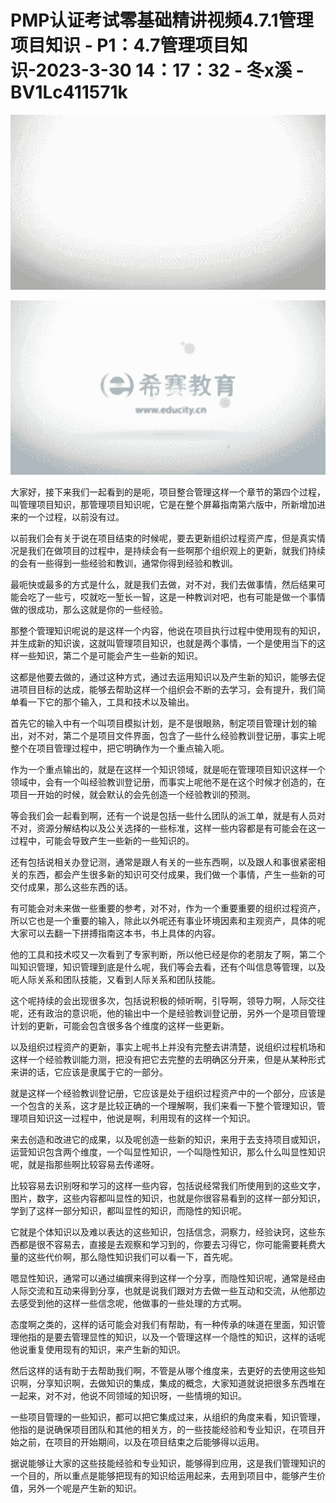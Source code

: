 # PMP认证考试零基础精讲视频4.7.1管理项目知识 - P1：4.7管理项目知识-2023-3-30 14：17：32 - 冬x溪 - BV1Lc411571k

![](img/eb8de2c0bd9eb94f8608c8070c9c9f4d_0.png)

![](img/eb8de2c0bd9eb94f8608c8070c9c9f4d_1.png)

大家好，接下来我们一起看到的是呃，项目整合管理这样一个章节的第四个过程，叫管理项目知识，那管理项目知识呢，它是在整个屏幕指南第六版中，所新增加进来的一个过程，以前没有过。

以前我们会有关于说在项目结束的时候呢，要去更新组织过程资产库，但是真实情况是我们在做项目的过程中，是持续会有一些啊那个组织观上的更新，就我们持续的会有一些得到一些经验和教训，通常你得到经验和教训。

最呃快或最多的方式是什么，就是我们去做，对不对，我们去做事情，然后结果可能会吃了一些亏，哎就吃一堑长一智，这是一种教训对吧，也有可能是做一个事情做的很成功，那么这就是你的一些经验。

那整个管理知识呢说的是这样一个内容，他说在项目执行过程中使用现有的知识，并生成新的知识诶，这就叫管理项目知识，也就是两个事情，一个是使用当下的这样一些知识，第二个是可能会产生一些新的知识。

这都是他要去做的，通过这种方式，通过去运用知识以及产生新的知识，能够去促进项目目标的达成，能够去帮助这样一个组织会不断的去学习，会有提升，我们简单看一下它的那个输入，工具和技术以及输出。

首先它的输入中有一个叫项目模拟计划，是不是很眼熟，制定项目管理计划的输出，对不对，第二个是项目文件界面，包含了一些什么经验教训登记册，事实上呢整个在项目管理过程中，把它明确作为一个重点输入呃。

作为一个重点输出的，就是在这样一个知识领域，就是呃在管理项目知识这样一个领域中，会有一个叫经验教训登记册，而事实上呢他不是在这个时候才创造的，在项目一开始的时候，就会默认的会先创造一个经验教训的预测。

等会我们会一起看到啊，还有一个说是包括一些什么团队的派工单，就是有人员对不对，资源分解结构以及公关选择的一些标准，这样一些内容都是有可能会在这一过程中，可能会导致产生一些新的一些知识的。

还有包括说相关办登记测，通常是跟人有关的一些东西啊，以及跟人和事很紧密相关的东西，都会产生很多新的知识可交付成果，我们做一个事情，产生一些新的可交付成果，那么这些东西的话。

有可能会对未来做一些重要的参考，对不对，作为一个重要重要的组织过程资产，所以它也是一个重要的输入，除此以外呢还有事业环境因素和主观资产，具体的呢大家可以去翻一下拼搏指南这本书，书上具体的内容。

他的工具和技术哎又一次看到了专家判断，所以他已经是你的老朋友了啊，第二个叫知识管理，知识管理到底是什么呢，我们等会去看，还有个叫信息等管理，以及呃人际关系和团队技能，又看到人际关系和团队技能。

这个呢持续的会出现很多次，包括说积极的倾听啊，引导啊，领导力啊，人际交往呢，还有政治的意识呃，他的输出中一个是经验教训登记册，另外一个是项目管理计划的更新，可能会包含很多各个维度的这样一些更新。

以及组织过程资产的更新，事实上呢书上并没有完整去讲清楚，说组织过程机场和这样一个经验教训能力测，把没有把它去完整的去明确区分开来，但是从某种形式来讲的话，它应该是隶属于它的一部分。

就是这样一个经验教训登记册，它应该是处于组织过程资产中的一个部分，应该是一个包含的关系，这才是比较正确的一个理解啊，我们来看一下整个管理知识，管理项目知识这一过程中，他说是啊，利用现有的这样一个知识。

来去创造和改进它的成果，以及呢创造一些新的知识，来用于去支持项目或知识，运营知识包含两个维度，一个叫显性知识，一个叫隐性知识，那么什么叫显性知识呢，就是指那些啊比较容易去传递呀。

比较容易去识别呀和学习的这样一些内容，包括说经常我们所使用到的这些文字，图片，数字，这些内容都叫显性的知识，也就是你很容易看到的这样一部分知识，学到了这样一部分知识，都叫显性的知识，而隐性的知识呢。

它就是个体知识以及难以表达的这些知识，包括信念，洞察力，经验诀窍，这些东西都是很不容易去，直接是去观察和学习到的，你要去习得它，你可能需要耗费大量的这些代价啊，那么隐性知识我们可以看一下，首先呢。

嗯显性知识，通常可以通过编撰来得到这样一个分享，而隐性知识呢，通常是经由人际交流和互动来得到分享，也就是说我们跟对方去做一些互动和交流，从他那边去感受到他的这样一些信念呢，他做事的一些处理的方式啊。

态度啊之类的，这样的话可能会对我们有帮助，有一种传承的味道在里面，知识管理他指的是要去管理显性的知识，以及一个管理这样一个隐性的知识，这样的话呢他说重复使用现有的知识，来产生新的知识。

然后这样的话有助于去帮助我们啊，不管是从哪个维度来，去更好的去使用这些知识啊，分享知识啊，去做知识的集成，集成的概念，大家知道就说把很多东西堆在一起来，对不对，他说不同领域的知识呀，一些情境的知识。

一些项目管理的一些知识，都可以把它集成过来，从组织的角度来看，知识管理，他指的是说确保项目团队和其他的相关方，的一些技能经验和专业知识，在项目开始之前，在项目的开始期间，以及在项目结束之后能够得以运用。

据说能够让大家的这些技能经验和专业知识，能够得到应用，这是我们管理知识的一个目的，所以重点是能够把现有的知识给运用起来，去用到项目中，能够产生价值，另外一个呢是产生新的知识。

